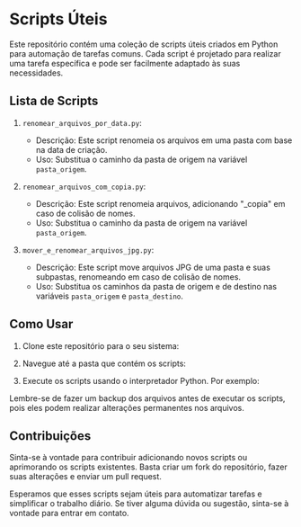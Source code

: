 # Scripts Úteis

Este repositório contém uma coleção de scripts úteis criados em Python para automação de tarefas comuns. Cada script é projetado para realizar uma tarefa específica e pode ser facilmente adaptado às suas necessidades.

## Lista de Scripts

1. `renomear_arquivos_por_data.py`:
   - Descrição: Este script renomeia os arquivos em uma pasta com base na data de criação.
   - Uso: Substitua o caminho da pasta de origem na variável `pasta_origem`.

2. `renomear_arquivos_com_copia.py`:
   - Descrição: Este script renomeia arquivos, adicionando "_copia" em caso de colisão de nomes.
   - Uso: Substitua o caminho da pasta de origem na variável `pasta_origem`.

3. `mover_e_renomear_arquivos_jpg.py`:
   - Descrição: Este script move arquivos JPG de uma pasta e suas subpastas, renomeando em caso de colisão de nomes.
   - Uso: Substitua os caminhos da pasta de origem e de destino nas variáveis `pasta_origem` e `pasta_destino`.

## Como Usar

1. Clone este repositório para o seu sistema:


2. Navegue até a pasta que contém os scripts:


3. Execute os scripts usando o interpretador Python. Por exemplo:


Lembre-se de fazer um backup dos arquivos antes de executar os scripts, pois eles podem realizar alterações permanentes nos arquivos.

## Contribuições

Sinta-se à vontade para contribuir adicionando novos scripts ou aprimorando os scripts existentes. Basta criar um fork do repositório, fazer suas alterações e enviar um pull request.

Esperamos que esses scripts sejam úteis para automatizar tarefas e simplificar o trabalho diário. Se tiver alguma dúvida ou sugestão, sinta-se à vontade para entrar em contato.

